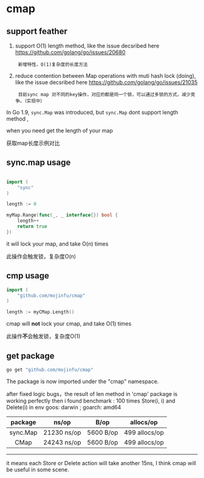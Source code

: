 # cmap 

## support feather

1. support O(1) length method,  like the issue decsribed here https://github.com/golang/go/issues/20680

		新增特性，O(1)复杂度的长度方法

2. reduce contention between Map operations with muti hash lock (doing),  like the issue decsribed here https://github.com/golang/go/issues/21035

		目前sync map 对不同的key操作，对应的都是同一个锁，可以通过多锁的方式，减少竞争。（实现中）

In Go 1.9, `sync.Map` was introduced, but  `sync.Map`  dont support length method , 

when you need get the length of your map

获取map长度示例对比

## sync.map usage 
```go

import (
	"sync"
)

length := 0

myMap.Range(func(_, _ interface{}) bool {
	length++
	return true
})
```
it will lock your map, and take O(n) times

此操作会触发锁，复杂度O(n)

## cmp usage 

```go
import (
	"github.com/mojinfu/cmap"
)

length := myCMap.Length()
```
cmap will **not** lock your cmap, and take O(1) times

此操作**不**会触发锁，复杂度O(1)

## get package
```bash
go get "github.com/mojinfu/cmap"
```

The package is now imported under the "cmap" namespace.

after fixed logic bugs，the result of len method in 'cmap' package is working perfectly
then i found
benchmark : 100 times Store(i, i) and Delete(i) in env  goos: darwin ; goarch: amd64

 | package | ns/op| B/op|allocs/op|
| :------:| :------: | :------: | :------: |
| sync.Map| 21230 ns/op|	5600 B/op|	499 allocs/op|
| CMap |24243 ns/op|	5600 B/op	|499 allocs/op|
 ----------

 it means each Store or Delete action will take another 15ns, I think cmap will be useful in some scene.